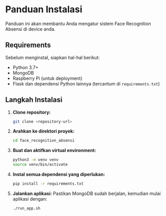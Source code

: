 
# Panduan Instalasi

Panduan ini akan membantu Anda mengatur sistem Face Recognition Absensi di device anda.

## Requirements
Sebelum menginstal, siapkan hal-hal berikut:
- Python 3.7+
- MongoDB
- Raspberry Pi (untuk deployment)
- Flask dan dependensi Python lainnya (tercantum di `requirements.txt`)

## Langkah Instalasi
1. **Clone repository:**
   ```bash
   git clone <repository-url>
   ```

2. **Arahkan ke direktori proyek:**
   ```bash
   cd face_recognition_absensi
   ```

3. **Buat dan aktifkan virtual environment:**
   ```bash
   python3 -m venv venv
   source venv/bin/activate
   ```

4. **Instal semua dependensi yang diperlukan:**
   ```bash
   pip install -r requirements.txt
   ```

5. **Jalankan aplikasi:**
   Pastikan MongoDB sudah berjalan, kemudian mulai aplikasi dengan:
   ```bash
   ./run_app.sh
   ```
    
